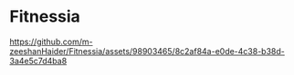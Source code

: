 # Fitnessia

https://github.com/m-zeeshanHaider/Fitnessia/assets/98903465/8c2af84a-e0de-4c38-b38d-3a4e5c7d4ba8

